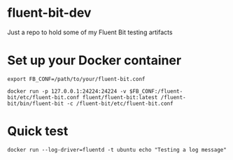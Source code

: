 # fluent-bit-dev

Just a repo to hold some of my Fluent Bit testing artifacts

# Set up your Docker container
```
export FB_CONF=/path/to/your/fluent-bit.conf

docker run -p 127.0.0.1:24224:24224 -v $FB_CONF:/fluent-bit/etc/fluent-bit.conf fluent/fluent-bit:latest /fluent-bit/bin/fluent-bit -c /fluent-bit/etc/fluent-bit.conf
```

# Quick test
```
docker run --log-driver=fluentd -t ubuntu echo "Testing a log message"
```


